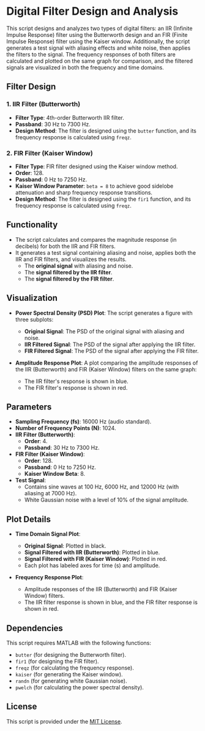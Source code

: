 # Digital Filter Design and Analysis

This script designs and analyzes two types of digital filters: an IIR (Infinite Impulse Response) filter using the Butterworth design and an FIR (Finite Impulse Response) filter using the Kaiser window. Additionally, the script generates a test signal with aliasing effects and white noise, then applies the filters to the signal. The frequency responses of both filters are calculated and plotted on the same graph for comparison, and the filtered signals are visualized in both the frequency and time domains.

## Filter Design

### 1. **IIR Filter (Butterworth)**
- **Filter Type**: 4th-order Butterworth IIR filter.
- **Passband**: 30 Hz to 7300 Hz.
- **Design Method**: The filter is designed using the `butter` function, and its frequency response is calculated using `freqz`.

### 2. **FIR Filter (Kaiser Window)**
- **Filter Type**: FIR filter designed using the Kaiser window method.
- **Order**: 128.
- **Passband**: 0 Hz to 7250 Hz.
- **Kaiser Window Parameter**: `beta = 8` to achieve good sidelobe attenuation and sharp frequency response transitions.
- **Design Method**: The filter is designed using the `fir1` function, and its frequency response is calculated using `freqz`.

## Functionality

- The script calculates and compares the magnitude response (in decibels) for both the IIR and FIR filters.
- It generates a test signal containing aliasing and noise, applies both the IIR and FIR filters, and visualizes the results.
  - The **original signal** with aliasing and noise.
  - The **signal filtered by the IIR filter**.
  - The **signal filtered by the FIR filter**.

## Visualization

- **Power Spectral Density (PSD) Plot**: The script generates a figure with three subplots:
  - **Original Signal**: The PSD of the original signal with aliasing and noise.
  - **IIR Filtered Signal**: The PSD of the signal after applying the IIR filter.
  - **FIR Filtered Signal**: The PSD of the signal after applying the FIR filter.
  
- **Amplitude Response Plot**: A plot comparing the amplitude responses of the IIR (Butterworth) and FIR (Kaiser Window) filters on the same graph:
  - The IIR filter's response is shown in blue.
  - The FIR filter's response is shown in red.

## Parameters

- **Sampling Frequency (fs)**: 16000 Hz (audio standard).
- **Number of Frequency Points (N)**: 1024.
- **IIR Filter (Butterworth)**:
  - **Order**: 4.
  - **Passband**: 30 Hz to 7300 Hz.
- **FIR Filter (Kaiser Window)**:
  - **Order**: 128.
  - **Passband**: 0 Hz to 7250 Hz.
  - **Kaiser Window Beta**: 8.
- **Test Signal**:
  - Contains sine waves at 100 Hz, 6000 Hz, and 12000 Hz (with aliasing at 7000 Hz).
  - White Gaussian noise with a level of 10% of the signal amplitude.

## Plot Details

- **Time Domain Signal Plot**:
  - **Original Signal**: Plotted in black.
  - **Signal Filtered with IIR (Butterworth)**: Plotted in blue.
  - **Signal Filtered with FIR (Kaiser Window)**: Plotted in red.
  - Each plot has labeled axes for time (s) and amplitude.

- **Frequency Response Plot**:
  - Amplitude responses of the IIR (Butterworth) and FIR (Kaiser Window) filters.
  - The IIR filter response is shown in blue, and the FIR filter response is shown in red.

## Dependencies

This script requires MATLAB with the following functions:
- `butter` (for designing the Butterworth filter).
- `fir1` (for designing the FIR filter).
- `freqz` (for calculating the frequency response).
- `kaiser` (for generating the Kaiser window).
- `randn` (for generating white Gaussian noise).
- `pwelch` (for calculating the power spectral density).

## License

This script is provided under the [MIT License](LICENSE).

